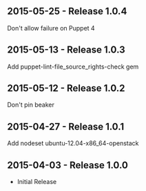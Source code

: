## 2015-05-25 - Release 1.0.4

Don't allow failure on Puppet 4

## 2015-05-13 - Release 1.0.3

Add puppet-lint-file_source_rights-check gem

## 2015-05-12 - Release 1.0.2

Don't pin beaker

## 2015-04-27 - Release 1.0.1

Add nodeset ubuntu-12.04-x86_64-openstack

## 2015-04-03 - Release 1.0.0

- Initial Release
